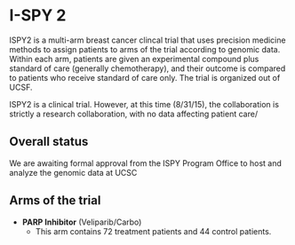 # I-SPY 2

ISPY2 is a multi-arm breast cancer clincal trial that uses precision medicine
methods to assign patients to arms of the trial according to genomic data.  
Within each arm, patients are given an experimental compound plus standard
of care (generally chemotherapy), and their outcome is compared to patients
who receive standard of care only.  The trial is organized out of UCSF.

ISPY2 is a clinical trial.  However, at this time (8/31/15), the collaboration
is strictly a research collaboration, with no data affecting patient care/

## Overall status

We are awaiting formal approval from the ISPY Program Office to host and 
analyze the genomic data at UCSC

## Arms of the trial

* **PARP Inhibitor**  (Veliparib/Carbo)
  * This arm contains 72 treatment patients and 44 control patients.

